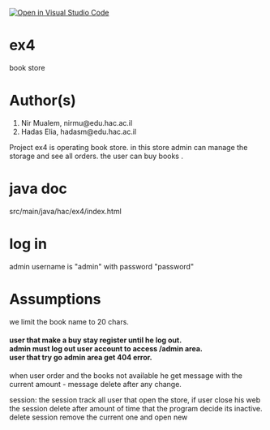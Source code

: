 [![Open in Visual Studio Code](https://classroom.github.com/assets/open-in-vscode-c66648af7eb3fe8bc4f294546bfd86ef473780cde1dea487d3c4ff354943c9ae.svg)](https://classroom.github.com/online_ide?assignment_repo_id=7975750&assignment_repo_type=AssignmentRepo)
# ex4
book store
<h1>Author(s)</h1>
<ol>
<li>Nir Mualem, nirmu@edu.hac.ac.il</li>
<li>Hadas Elia, hadasm@edu.hac.ac.il</li>
</ol>

<p>Project ex4 is operating book store.
in this store admin can manage the storage and see
all orders. the user can buy books </a>.</p>


<h1>java doc</h1>
<p>src/main/java/hac/ex4/index.html</p>

<h1>log in</h1>
<p>admin username is "admin" with password "password"</p>

<h1>Assumptions</h1>
<p>
we limit the book name to 20 chars. 
</p>
<h4>
user that make a buy stay register until he log out. </br>
admin must log out user account to access /admin area. </br>
user that try go admin area get 404 error.
</h4>
<p>
when user order and the books not available he get message with
the current amount - message delete after any change.
</p>
<p>
session: the session track all user that open the store, if user close his web the session delete after amount of time that the
program decide its inactive. delete session remove the current one and open new
</p>
